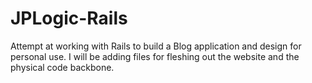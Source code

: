 # JPLogic-Rails
Attempt at working with Rails to build a Blog application and design for personal use. I will be adding files for fleshing out the website and the physical code backbone.
